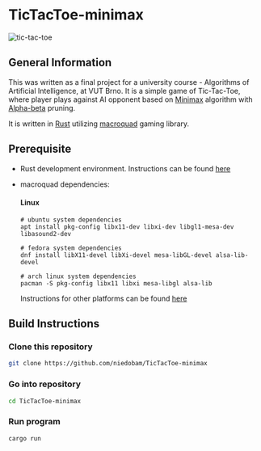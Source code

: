 # TicTacToe-minimax


![tic-tac-toe](https://user-images.githubusercontent.com/127039716/235303174-f781f020-28d1-4f0a-8070-aa2826163f27.gif)

## General Information
This was written as a final project for a university course - Algorithms of Artificial Intelligence, at VUT Brno. It is a simple game of Tic-Tac-Toe, where player plays against AI opponent based on [Minimax](https://en.wikipedia.org/wiki/Minimax) algorithm with [Alpha-beta](https://en.wikipedia.org/wiki/Alpha%E2%80%93beta_pruning) pruning.

It is written in [Rust](https://www.rust-lang.org/) utilizing [macroquad](https://github.com/not-fl3/macroquad) gaming library.


## Prerequisite
  * Rust development environment. Instructions can be found [here](https://www.rust-lang.org/tools/install)
  
  
  * macroquad dependencies:
    #### Linux
    ```
    # ubuntu system dependencies
    apt install pkg-config libx11-dev libxi-dev libgl1-mesa-dev libasound2-dev

    # fedora system dependencies
    dnf install libX11-devel libXi-devel mesa-libGL-devel alsa-lib-devel

    # arch linux system dependencies
    pacman -S pkg-config libx11 libxi mesa-libgl alsa-lib
    ```
    
    Instructions for other platforms can be found [here](https://github.com/not-fl3/macroquad#windows)


## Build Instructions
  ### Clone this repository
  ```bash
  git clone https://github.com/niedobam/TicTacToe-minimax
  ```
  ### Go into repository
  ```bash
  cd TicTacToe-minimax
  ```
  ### Run program
  ```rust
  cargo run
  ```
